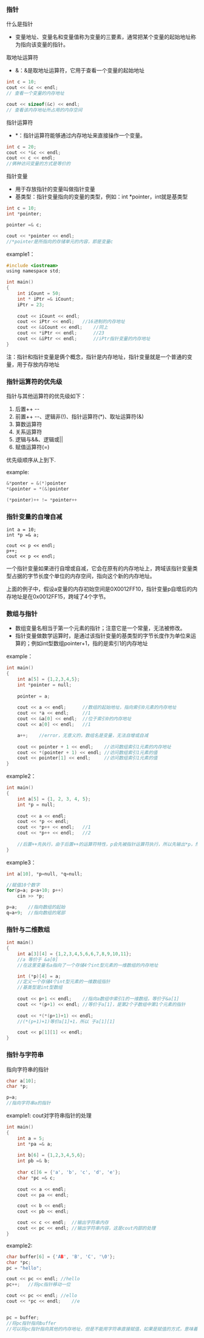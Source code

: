 ### 指针 
什么是指针
- 变量地址、变量名和变量值称为变量的三要素，通常把某个变量的起始地址称为指向该变量的指针。

取地址运算符
- &：&是取地址运算符，它用于查看一个变量的起始地址
```c
int c = 10;
cout << &c << endl;
// 查看一个变量的内存地址

cout << sizeof(&c) << endl;
// 查看该内存地址所占用的内存空间
```
指针运算符
- *：指针运算符能够通过内存地址来直接操作一个变量。
```c
int c = 20;
cout << *&c << endl;
cout << c << endl;
//俩种访问变量的方式是等价的
```

指针变量
- 用于存放指针的变量叫做指针变量
- 基类型：指针变量指向的变量的类型，例如：int *pointer，int就是基类型
```c
int c = 10;
int *pointer;

pointer =& c;

cout << *pointer << endl;
//*pointer是所指向的存储单元的内容，即是变量c
```

example1：
```c
#include <iostream>
using namespace std;

int main()
{
    int iCount = 50;
    int * iPtr =& iCount;
    iPtr = 23;
    
    cout << iCount << endl;
    cout << iPtr << endl;   //16进制的内存地址
    cout << &iCount << endl;    //同上
    cout << *iPtr << endl;      //23
    cout << &iPtr << endl;      //iPtr指针变量的内存地址
}
```

注：指针和指针变量是俩个概念，指针是内存地址，指针变量就是一个普通的变量，用于存放内存地址

### 指针运算符的优先级
指针与其他运算符的优先级如下：
1. 后置++ --
2. 前置++ --、逻辑非(!)、指针运算符(*)、取址运算符(&)
3. 算数运算符
4. 关系运算符
5. 逻辑与&&、逻辑或||
6. 赋值运算符(=)

优先级顺序从上到下.

example:
```c
&*ponter = &(*)pointer
*&pointer = *(&)pointer

(*pointer)++ != *pointer++
```

### 指针变量的自增自减
```
int a = 10;
int *p =& a;

cout << p << endl;
p++;
cout << p << endl;
```
一个指针变量如果进行自增或自减，它会在原有的内存地址上，跨域该指针变量类型占据的字节长度个单位的内存空间，指向这个新的内存地址。

上面的例子中，假设a变量的内存初始空间是0X0012FF10，指针变量p自增后的内存地址是在0x0012FF15，跨域了4个字节。


### 数组与指针
- 数组变量名相当于第一个元素的指针；注意它是一个常量，无法被修改。
- 指针变量做数学运算时，是通过该指针变量的基类型的字节长度作为单位来运算的；例如int型数组pointer+1，指的是索引1的内存地址

example：
```c
int main()
{
	int a[5] = {1,2,3,4,5};
	int *pointer = null;
	
	pointer = a;
	
	cout << a << endl;		//数组的起始地址，指向索引0元素的内存地址
	cout << *a << endl;		//1
	cout << &a[0] << endl;	//位于索引0的内存地址
	cout << a[0] << endl;	//1

	a++;	//error，无意义的，数组名是变量，无法自增或自减
	
	cout << pointer + 1 << endl;	//访问数组索引1元素的内存地址
	cout << *(pointer + 1) << endl;	//访问数组索引1元素的值
	cout << pointer[1] << endl;		//访问数组索引1元素的值
}
```


example2：
```c
int main()
{
	int a[5] = {1, 2, 3, 4, 5};
	int *p = null;
	
	cout << a << endl;
	cout << *p << endl;
	cout << *p++ << endl;	//1
	cout << *p++ << endl;	//2
	
	//后置++先执行，由于后置++的运算符特性，p会先被指针运算符执行，所以先输出*p，然后p再自增
}
```

example3：
```c
int a[10], *p=null, *q=null;

//赋值10个数字
for(p=a; p<a+10; p++)
	cin >> *p;

p=a;	//指向数组的起始
q=a+9;	//指向数组的尾部
```

### 指针与二维数组
```c
int main()
{
	int a[3][4] = {1,2,3,4,5,6,6,7,8,9,10,11};
	//a 等价于 &a[0]
	//在这里变量名a指向了一个存储4个int型元素的一维数组的内存地址

	int (*p)[4] = a;
	//定义一个存储4个int型元素的一维数组指针
	//基类型是int型数组
	
	cout << p+1 << endl;	//指向a数组中索引1的一维数组，等价于&a[1]
	cout << *(p+1) << endl;	//等价于a[1]，是第2个子数组中第1个元素的指针
	
	cout << *(*(p+1)+1) << endl;	
	//(*(p+1)+1)等价a[1]+1，所以 于a[1][1]

	cout << p[1][1] << endl;
}
```



### 指针与字符串
指向字符串的指针
```c
char a[10];
char *p;

p=a;
//指向字符串a的指针
```

example1: cout对字符串指针的处理
```c
int main()
{
	int a = 5;
	int *pa =& a;
	
	int b[6] = {1,2,3,4,5,6};
	int pb =& b;
	
	char c[]6 = {'a', 'b', 'c', 'd', 'e'};
	char *pc =& c;
	
	cout << a << endl;
	cout << pa << endl;

	cout << b << endl;
	cout << pb << endl;

	cout << c << endl;	//输出字符串内存
	cout << pc << endl;	//输出字符串内容，这是cout内部的处理
}
```


example2: 
```c
char buffer[6] = {'AB', 'B', 'C', '\0'};
char *pc;
pc = "hello";

cout << pc << endl;	//hello
pc++;	//将pc指针移动一位

cout << pc << endl;	//ello
cout << *pc << endl;	//e


pc = buffer;
//将pc指针指向buffer
//可以将pc指针指向其他的内存地址，但是不能用字符串直接赋值，如果是赋值的方式，意味着对"hello"字面常量进行修改，而常量是不允许修改的。
```
